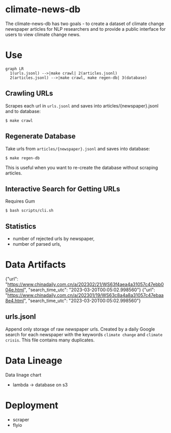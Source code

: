 # climate-news-db

The climate-news-db has two goals - to create a dataset of climate change newspaper articles for NLP researchers and to provide a public interface for users to view climate change news.

# Use


```mermaid
graph LR
  1(urls.jsonl) -->|make crawl| 2(articles.jsonl)
  2(articles.jsonl) -->|make crawl, make regen-db| 3(database)

```

## Crawling URLs

Scrapes each url in `urls.jsonl` and saves into articles/{newspaper}.jsonl and to database:

```shell-session
$ make crawl
```

## Regenerate Database

Take urls from `articles/{newspaper}.jsonl` and saves into database:

```shell-session
$ make regen-db
```

This is useful when you want to re-create the database without scraping articles.

## Interactive Search for Getting URLs

Requires Gum

```shell-session
$ bash scripts/cli.sh
```

## Statistics

- number of rejected urls by newspaper,
- number of parsed urls,

# Data Artifacts

{"url": "https://www.chinadaily.com.cn/a/202302/21/WS63f4aea4a31057c47ebb004e.html", "search_time_utc": "2023-03-20T00:05:02.998560"}
{"url": "https://www.chinadaily.com.cn/a/202301/19/WS63c8a4a8a31057c47ebaa8e4.html", "search_time_utc": "2023-03-20T00:05:02.998560"}

## urls.jsonl

Append only storage of raw newspaper urls.  Created by a daily Google search for each newspaper with the keywords `climate change` and `climate crisis`.  This file contains many duplicates.

# Data Lineage
Data linage chart
- lambda -> database on s3

# Deployment

- scraper
- flyio
